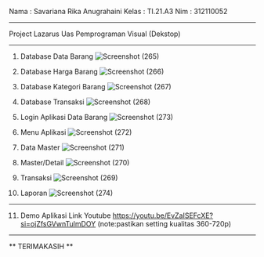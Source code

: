 Nama  : Savariana Rika Anugrahaini
Kelas : TI.21.A3
Nim   : 312110052
***********************************
Project Lazarus
Uas Pemprograman Visual (Dekstop)
**********************************
1. Database Data Barang
![Screenshot (265)](https://github.com/savarianaA3/APLIKASI-BARANG_LAZARUS/assets/118242563/b5fe46d6-333e-42a1-b423-62ac88d01208)

2. Database Harga Barang
![Screenshot (266)](https://github.com/savarianaA3/APLIKASI-BARANG_LAZARUS/assets/118242563/0c9a14c4-80b5-42fc-b616-0325c1c3b00d)

3. Database Kategori Barang
![Screenshot (267)](https://github.com/savarianaA3/APLIKASI-BARANG_LAZARUS/assets/118242563/542dfb03-5f08-42be-915f-bba573835744)

4. Database Transaksi
![Screenshot (268)](https://github.com/savarianaA3/APLIKASI-BARANG_LAZARUS/assets/118242563/abb28e44-1de8-499d-81c5-fea290d2b6a8)

5. Login Aplikasi Data Barang
![Screenshot (273)](https://github.com/savarianaA3/APLIKASI-BARANG_LAZARUS/assets/118242563/61f700e7-cf81-4804-9eed-207e4ad4891e)

6. Menu Aplikasi
![Screenshot (272)](https://github.com/savarianaA3/APLIKASI-BARANG_LAZARUS/assets/118242563/d4545c22-c16d-44d0-8ce9-947ea31dcd20)

7. Data Master
![Screenshot (271)](https://github.com/savarianaA3/APLIKASI-BARANG_LAZARUS/assets/118242563/2458af38-eab2-4c6e-8d5c-d3f75ff71090)

8. Master/Detail
![Screenshot (270)](https://github.com/savarianaA3/APLIKASI-BARANG_LAZARUS/assets/118242563/10ff79dc-0933-4727-a090-b8df42417ad1)

9. Transaksi
![Screenshot (269)](https://github.com/savarianaA3/APLIKASI-BARANG_LAZARUS/assets/118242563/89e80b4a-477d-43d6-bf36-f61833068abb)

10. Laporan
![Screenshot (274)](https://github.com/savarianaA3/APLIKASI-BARANG_LAZARUS/assets/118242563/50e2a3ca-dced-4e00-b8e8-005167598c29)



***************************************************************************
11. Demo Aplikasi Link Youtube
https://youtu.be/EvZaISEFcXE?si=ojZfsGVwnTulmDOY
(note:pastikan setting kualitas 360-720p)

****************************************************************************
** TERIMAKASIH **
    
